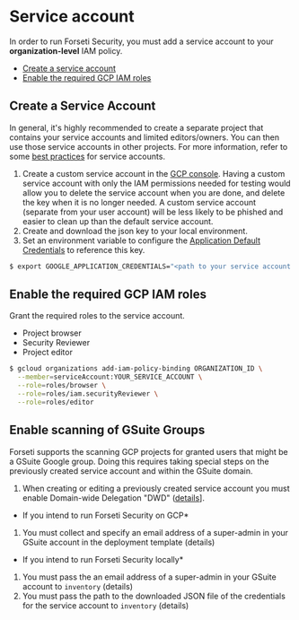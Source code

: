 # Service account
In order to run Forseti Security, you must add a service account
to your **organization-level** IAM policy.

 * [Create a service account](#create-a-service-account)
 * [Enable the required GCP IAM roles](#enable-the-required-gcp-iam-roles)

## Create a Service Account
In general, it's highly recommended to create a separate project that
contains your service accounts and limited editors/owners. You can
then use those service accounts in other projects. For more
information, refer to some
[best practices](https://cloud.google.com/compute/docs/access/create-enable-service-accounts-for-instances#best_practices)
for service accounts.

1. Create a custom service account in the
  [GCP console](https://console.cloud.google.com/iam-admin/serviceaccounts).
  Having a custom service account with only the IAM permissions needed
  for testing would allow you to delete the service account when you are done,
  and delete the key when it is no longer needed. A custom service
  account (separate from your user account) will be less likely to be phished
  and easier to clean up than the default service account.
1. Create and download the json key to your local environment.
1. Set an environment variable to configure the
  [Application Default Credentials](https://developers.google.com/identity/protocols/application-default-credentials)
  to reference this key.

```sh
$ export GOOGLE_APPLICATION_CREDENTIALS="<path to your service account key>"
```
## Enable the required GCP IAM roles
Grant the required roles to the service account.

* Project browser
* Security Reviewer
* Project editor

```sh
$ gcloud organizations add-iam-policy-binding ORGANIZATION_ID \
  --member=serviceAccount:YOUR_SERVICE_ACCOUNT \
  --role=roles/browser \
  --role=roles/iam.securityReviewer \
  --role=roles/editor
```

## Enable scanning of GSuite Groups
Forseti supports the scanning GCP projects for granted users that might be a GSuite Google group. Doing this requires taking special steps on the previously created service account and within the GSuite domain.

 1. When creating or editing a previously created service account you must enable Domain-wide Delegation "DWD" ([details](https://cloud.google.com/appengine/docs/flexible/python/authorizing-apps#google_apps_domain-wide_delegation_of_authority)].
 
 * If you intend to run Forseti Security on GCP*
 
 1. You must collect and specify an email address of a super-admin in your GSuite account in the deployment template (details)
 
 * If you intend to run Forseti Security locally*
 
 1. You must pass the an email address of a super-admin in your GSuite account to `inventory` (details)
 1. You must pass the path to the downloaded JSON file of the credentials for the service account to `inventory` (details)
